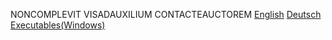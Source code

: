 NONCOMPLEVIT VISADAUXILIUM CONTACTEAUCTOREM
[English](https://github.com/airberlin1/schiffe_versenken/blob/master/help/HelpEnglishAlpha4.md)
[Deutsch](https://github.com/airberlin1/schiffe_versenken/blob/master/help/HilfeDeutschAlpha4.md)
[Executables(Windows)](https://drive.google.com/drive/folders/1n1nREr9wTsSy-yhHl3U8TFUes2SZ59io)
